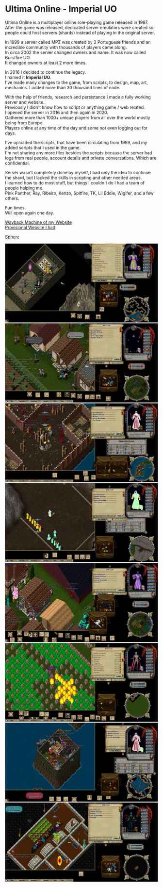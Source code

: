 # Ultima Online - Imperial UO

Ultima Online is a multiplayer online role-playing game released in 1997.\
After the game was released, dedicated server emulators were created so people could host servers (shards) instead of playing in the original server.

In 1999 a server called MPZ was created by 2 Portuguese friends and an incredible community with thousands of players came along.\
In circa 2002 the server changed owners and name. It was now called Burstfire UO.\
It changed owners at least 2 more times.

In 2016 I decided to continue the legacy.\
I named it **Imperial UO**.\
I've made many changes to the game, from scripts, to design, map, art, mechanics. I added more than 30 thousand lines of code.

With the help of friends, research and persistance I made a fully working server and website.\
Previously I didn't know how to script or anything game / web related.\
I opened the server in 2016 and then again in 2020.\
Gathered more than 1000+ unique players from all over the world mostly being from Europe.\
Players online at any time of the day and some not even logging out for days.

I've uploaded the scripts, that have been circulating from 1999, and my added scripts that I used in the game.\
I'm not sharing any more files besides the scripts because the server had logs from real people, account details and private conversations. Which are confidential.

Server wasn't completely done by myself, I had only the idea to continue the shard, but I lacked the skills in scripting and other needed areas.\
I learned how to do most stuff, but things I couldn't do I had a team of people helping me.\
Pink Panther, Ray, Ribeiro, Kenzo, Spitfire, TK, Lil Eddie, Wigifer, and a few others.

Fun times.\
Will open again one day.



[Wayback Machine of my Website](https://web.archive.org/web/2016*/www.imperialuo.com)\
[Provisional Website I had](https://imperialuo.wordpress.com/)

[Sphere](https://spherecommunity.net/)

![GitHub Logo](/Extras/UO0006.jpg)
![GitHub Logo](/Extras/UO0030.jpg)
![GitHub Logo](/Extras/UO0063.jpg)
![GitHub Logo](/Extras/UO0096.jpg)
![GitHub Logo](/Extras/UO0343.jpg)
![GitHub Logo](/Extras/UO0377.jpg)
![GitHub Logo](/Extras/UO0409.jpg)
![GitHub Logo](/Extras/UO0466.jpg)

